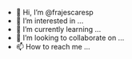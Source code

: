 - 👋 Hi, I’m @frajescaresp
- 👀 I’m interested in ...
- 🌱 I’m currently learning ...
- 💞️ I’m looking to collaborate on ...
- 📫 How to reach me ...

<!---
frajescaresp/frajescaresp is a ✨ special ✨ repository because its `README.md` (this file) appears on your GitHub profile.
You can click the Preview link to take a look at your changes.
--->
